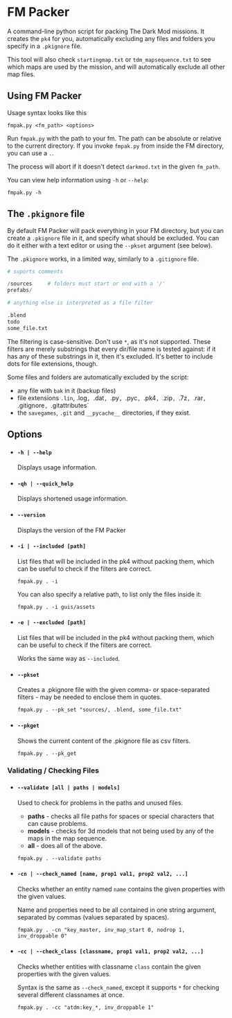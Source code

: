 # FM Packer

A command-line python script for packing The Dark Mod missions. It creates the `pk4` for you, automatically excluding any files and folders you specify in a `.pkignore` file.

This tool will also check `startingmap.txt` or `tdm_mapsequence.txt` to see which maps are used by the mission, and will automatically exclude all other map files.

## Using FM Packer
Usage syntax looks like this
```
fmpak.py <fm_path> <options>
```

Run `fmpak.py` with the path to your fm. The path can be absolute or relative to the current directory. If you invoke `fmpak.py` from inside the FM directory, you can use a `.`.

The process will abort if it doesn't detect `darkmod.txt` in the given `fm_path`.

You can view help information using `-h` or `--help`:
```
fmpak.py -h
```

## The `.pkignore` file

By default FM Packer will pack everything in your FM directory, but you can create a `.pkignore` file in it, and specify what should be excluded. You can do it either with a text editor or using the `--pkset` argument (see below).

The `.pkignore` works, in a limited way, similarly to a `.gitignore` file.

```py
# suports comments

/sources     # folders must start or end with a '/'
prefabs/

# anything else is interpreted as a file filter

.blend       
todo
some_file.txt
```

The filtering is case-sensitive. Don't use `*`, as it's not supported. These filters are merely substrings that every dir/file name is tested against: if it has any of these substrings in it, then it's excluded. It's better to include dots for file extensions, though.


Some files and folders are automatically excluded by the script:
- any file with `bak` in it (backup files)
- file extensions `.lin`, .log`, `.dat`, `.py`, `.pyc`, `.pk4`, `.zip`, `.7z`, `.rar`, `.gitignore`, `.gitattributes`
- the `savegames`, `.git` and `__pycache__` directories, if they exist.


## Options
- #### `-h | --help`
	Displays usage information.

- #### `-qh | --quick_help`
	Displays shortened usage information.

- #### `--version`
	Displays the version of the FM Packer

- #### `-i | --included [path]`
	List files that will be included in the pk4 without packing them, which can be useful to check if the filters are correct.
	```
	fmpak.py . -i
	```
	You can also specify a relative path, to list only the files inside it:
	```
	fmpak.py . -i guis/assets
	```
- #### `-e | --excluded [path]`
	List files that will be included in the pk4 without packing them, which can be useful to check if the filters are correct.

	Works the same way as `--included`.

- #### `--pkset`
	Creates a .pkignore file with the given comma- or space-separated filters - may be needed to enclose them in quotes.
	```
	fmpak.py . --pk_set "sources/, .blend, some_file.txt"
	```
- #### `--pkget`
	Shows the current content of the .pkignore file as csv filters.
	```
	fmpak.py . --pk_get
	```

### Validating / Checking Files

- #### `--validate [all | paths | models]`
	Used to check for problems in the paths and unused files.
	- **paths** - checks all file paths for spaces or special characters that can cause problems.
	- **models** - checks for 3d models that not being used by any of the maps in the map sequence.
	- **all** - does all of the above.
	```
	fmpak.py . --validate paths
	```

- #### `-cn | --check_named [name, prop1 val1, prop2 val2, ...]`
	Checks whether an entity named `name` contains the given properties with the given values.

	Name and properties need to be all contained in one string argument, separated by commas (values separated by spaces).

	```
	fmpak.py . -cn "key_master, inv_map_start 0, nodrop 1, inv_droppable 0"
	```

- #### `-cc | --check_class [classname, prop1 val1, prop2 val2, ...]`
	Checks whether entities with classname `class` contain the given properties with the given values.

	Syntax is the same as `--check_named`, except it supports `*` for checking several different classnames at once.

	```
	fmpak.py . -cc "atdm:key_*, inv_droppable 1"
	```

